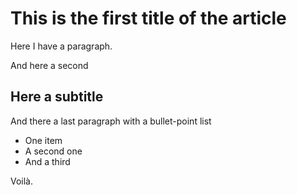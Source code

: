 # This is the first title of the article

Here I have a paragraph. 

And here a second

## Here a subtitle

And there a last paragraph with a bullet-point list

  * One item
  * A second one
  * And a third

Voilà.
